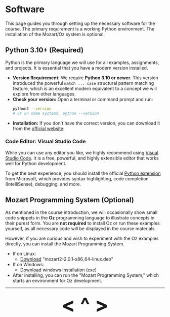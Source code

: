 # Software

This page guides you through setting up the necessary software for the course. The primary requirement is a working Python environment. The installation of the Mozart/Oz system is optional.

## Python 3.10+ (Required)

Python is the primary language we will use for all examples, assignments, and projects. It is essential that you have a modern version installed.

- **Version Requirement:** We require **Python 3.10 or newer**. This version introduced the powerful `match ... case` structural pattern matching feature, which is an excellent modern equivalent to a concept we will explore from other languages.
- **Check your version:** Open a terminal or command prompt and run:
    ```sh
    python3 --version
    # or on some systems, python --version
    ```
- **Installation:** If you don't have the correct version, you can download it from the [official website](https://www.python.org/downloads/):

### Code Editor: Visual Studio Code

While you can use any editor you like, we highly recommend using [Visual Studio Code](https://code.visualstudio.com/). It is a free, powerful, and highly extensible editor that works well for Python development.

To get the best experience, you should install the official [Python extension](https://marketplace.visualstudio.com/items?itemName=ms-python.python) from Microsoft, which provides syntax highlighting, code completion (IntelliSense), debugging, and more.

## Mozart Programming System (Optional)

As mentioned in the course introduction, we will occasionally show small code snippets in the **Oz** programming language to illustrate concepts in their purest form. You are **not required** to install Oz or run these examples yourself, as all necessary code will be displayed in the course materials.

However, if you are curious and wish to experiment with the Oz examples directly, you can install the Mozart Programming System.

- If on Linux:
    - [Download](https://github.com/mozart/mozart2/releases/) "mozart2-2.0.1-x86_64-linux.deb"
- If on Windows:
    - [Download](https://sourceforge.net/projects/mozart-oz/files/v2.0.1/) windows installation (exe)
- After installing, you can run the "Mozart Programming System," which starts an environment for Oz development.

---

<div align="center"><b>
  <a href="README.md" style="font-size:64px; text-decoration:none"> < </a>
  <a href="Contents.md" style="font-size:64px; text-decoration:none"> ^ </a>
  <a href="1-Introduction-to-Programming-Concepts.html" style="font-size:64px; text-decoration:none"> > </a>
</b></div>